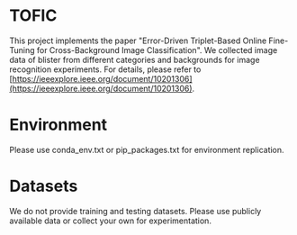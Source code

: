 # TOFIC
This project implements the paper "Error-Driven Triplet-Based Online Fine-Tuning for Cross-Background Image Classification". We collected image data of blister from different categories and backgrounds for image recognition experiments. For details, please refer to [https://ieeexplore.ieee.org/document/10201306](https://ieeexplore.ieee.org/document/10201306).

# Environment
Please use conda_env.txt or pip_packages.txt for environment replication.

# Datasets
We do not provide training and testing datasets. Please use publicly available data or collect your own for experimentation.
